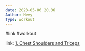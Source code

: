 ```yaml
---
date: 2023-05-06 20.36
Author: Hevy  
Type: workout
---
```

#link  #workout  

link: [1. Chest Shoulders and Triceps](https://www.hevy.com/routine/mU3Q9FVT5NR)
